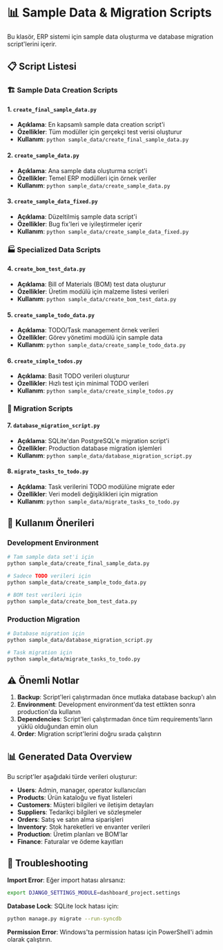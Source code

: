 # 📊 Sample Data & Migration Scripts

Bu klasör, ERP sistemi için sample data oluşturma ve database migration script'lerini içerir.

## 📋 Script Listesi

### 🏗️ Sample Data Creation Scripts

#### 1. `create_final_sample_data.py`
- **Açıklama**: En kapsamlı sample data creation script'i
- **Özellikler**: Tüm modüller için gerçekçi test verisi oluşturur
- **Kullanım**: `python sample_data/create_final_sample_data.py`

#### 2. `create_sample_data.py`
- **Açıklama**: Ana sample data oluşturma script'i
- **Özellikler**: Temel ERP modülleri için örnek veriler
- **Kullanım**: `python sample_data/create_sample_data.py`

#### 3. `create_sample_data_fixed.py`
- **Açıklama**: Düzeltilmiş sample data script'i
- **Özellikler**: Bug fix'leri ve iyileştirmeler içerir
- **Kullanım**: `python sample_data/create_sample_data_fixed.py`

### 🏭 Specialized Data Scripts

#### 4. `create_bom_test_data.py`
- **Açıklama**: Bill of Materials (BOM) test data oluşturur
- **Özellikler**: Üretim modülü için malzeme listesi verileri
- **Kullanım**: `python sample_data/create_bom_test_data.py`

#### 5. `create_sample_todo_data.py`
- **Açıklama**: TODO/Task management örnek verileri
- **Özellikler**: Görev yönetimi modülü için sample data
- **Kullanım**: `python sample_data/create_sample_todo_data.py`

#### 6. `create_simple_todos.py`
- **Açıklama**: Basit TODO verileri oluşturur
- **Özellikler**: Hızlı test için minimal TODO verileri
- **Kullanım**: `python sample_data/create_simple_todos.py`

### 🔄 Migration Scripts

#### 7. `database_migration_script.py`
- **Açıklama**: SQLite'dan PostgreSQL'e migration script'i
- **Özellikler**: Production database migration işlemleri
- **Kullanım**: `python sample_data/database_migration_script.py`

#### 8. `migrate_tasks_to_todo.py`
- **Açıklama**: Task verilerini TODO modülüne migrate eder
- **Özellikler**: Veri modeli değişiklikleri için migration
- **Kullanım**: `python sample_data/migrate_tasks_to_todo.py`

## 🚀 Kullanım Önerileri

### Development Environment
```bash
# Tam sample data set'i için
python sample_data/create_final_sample_data.py

# Sadece TODO verileri için
python sample_data/create_sample_todo_data.py

# BOM test verileri için
python sample_data/create_bom_test_data.py
```

### Production Migration
```bash
# Database migration için
python sample_data/database_migration_script.py

# Task migration için
python sample_data/migrate_tasks_to_todo.py
```

## ⚠️ Önemli Notlar

1. **Backup**: Script'leri çalıştırmadan önce mutlaka database backup'ı alın
2. **Environment**: Development environment'da test ettikten sonra production'da kullanın
3. **Dependencies**: Script'leri çalıştırmadan önce tüm requirements'ların yüklü olduğundan emin olun
4. **Order**: Migration script'lerini doğru sırada çalıştırın

## 📊 Generated Data Overview

Bu script'ler aşağıdaki türde verileri oluşturur:

- **Users**: Admin, manager, operator kullanıcıları
- **Products**: Ürün kataloğu ve fiyat listeleri
- **Customers**: Müşteri bilgileri ve iletişim detayları
- **Suppliers**: Tedarikçi bilgileri ve sözleşmeler
- **Orders**: Satış ve satın alma siparişleri
- **Inventory**: Stok hareketleri ve envanter verileri
- **Production**: Üretim planları ve BOM'lar
- **Finance**: Faturalar ve ödeme kayıtları

## 🔧 Troubleshooting

**Import Error**: Eğer import hatası alırsanız:
```bash
export DJANGO_SETTINGS_MODULE=dashboard_project.settings
```

**Database Lock**: SQLite lock hatası için:
```bash
python manage.py migrate --run-syncdb
```

**Permission Error**: Windows'ta permission hatası için PowerShell'i admin olarak çalıştırın. 